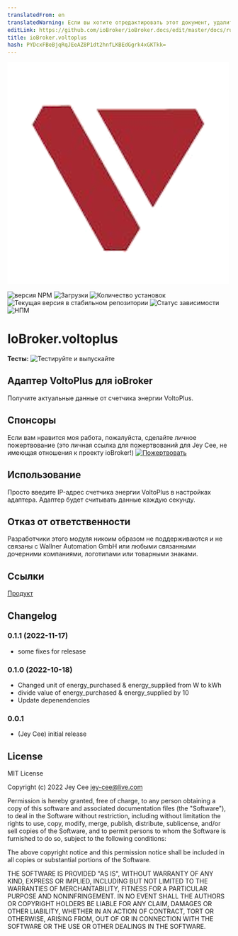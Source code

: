 ```yaml
---
translatedFrom: en
translatedWarning: Если вы хотите отредактировать этот документ, удалите поле «translationFrom», в противном случае этот документ будет снова автоматически переведен
editLink: https://github.com/ioBroker/ioBroker.docs/edit/master/docs/ru/adapterref/iobroker.voltoplus/README.md
title: ioBroker.voltoplus
hash: PYDcxFBeBjqRqJEeAZ8P1dt2hnfLKBEdGgrk4xGKTkk=
---
```

![Логотип](../../../en/adapterref/iobroker.voltoplus/admin/voltoplus.png)

![версия NPM](https://img.shields.io/npm/v/iobroker.voltoplus.svg)
![Загрузки](https://img.shields.io/npm/dm/iobroker.voltoplus.svg)
![Количество установок](https://iobroker.live/badges/voltoplus-installed.svg)
![Текущая версия в стабильном репозитории](https://iobroker.live/badges/voltoplus-stable.svg)
![Статус зависимости](https://img.shields.io/david/Jey-Cee/iobroker.voltoplus.svg)
![НПМ](https://nodei.co/npm/iobroker.voltoplus.png?downloads=true)

# IoBroker.voltoplus
**Тесты:** ![Тестируйте и выпускайте](https://github.com/Jey-Cee/ioBroker.voltoplus/workflows/Test%20and%20Release/badge.svg)

## Адаптер VoltoPlus для ioBroker
Получите актуальные данные от счетчика энергии VoltoPlus.

## Спонсоры
Если вам нравится моя работа, пожалуйста, сделайте личное пожертвование (это личная ссылка для пожертвований для Jey Cee, не имеющая отношения к проекту ioBroker!) [![Пожертвовать](https://raw.githubusercontent.com/iobroker-community-adapters/ioBroker.wled/master/admin/button.png)](https://www.paypal.com/cgi-bin/webscr?cmd=_s-xclick&hosted_button_id=95YZN2LR59Q64&source=url)

## Использование
Просто введите IP-адрес счетчика энергии VoltoPlus в настройках адаптера.
Адаптер будет считывать данные каждую секунду.

## Отказ от ответственности
Разработчики этого модуля никоим образом не поддерживаются и не связаны с Wallner Automation GmbH или любыми связанными дочерними компаниями, логотипами или товарными знаками.

## Ссылки
[Продукт](https://www.voltoplus.com/shop/voltoplus/167/voltoplus?c=44)

## Changelog
<!--
    Placeholder for the next version (at the beginning of the line):
    ### **WORK IN PROGRESS**
-->
### 0.1.1 (2022-11-17)
* some fixes for relesase

### 0.1.0 (2022-10-18)
* Changed unit of energy_purchased & energy_supplied from W to kWh
* divide value of energy_purchased & energy_supplied by 10
* Update depenendencies

### 0.0.1
* (Jey Cee) initial release

## License
MIT License

Copyright (c) 2022 Jey Cee <jey-cee@live.com>

Permission is hereby granted, free of charge, to any person obtaining a copy
of this software and associated documentation files (the "Software"), to deal
in the Software without restriction, including without limitation the rights
to use, copy, modify, merge, publish, distribute, sublicense, and/or sell
copies of the Software, and to permit persons to whom the Software is
furnished to do so, subject to the following conditions:

The above copyright notice and this permission notice shall be included in all
copies or substantial portions of the Software.

THE SOFTWARE IS PROVIDED "AS IS", WITHOUT WARRANTY OF ANY KIND, EXPRESS OR
IMPLIED, INCLUDING BUT NOT LIMITED TO THE WARRANTIES OF MERCHANTABILITY,
FITNESS FOR A PARTICULAR PURPOSE AND NONINFRINGEMENT. IN NO EVENT SHALL THE
AUTHORS OR COPYRIGHT HOLDERS BE LIABLE FOR ANY CLAIM, DAMAGES OR OTHER
LIABILITY, WHETHER IN AN ACTION OF CONTRACT, TORT OR OTHERWISE, ARISING FROM,
OUT OF OR IN CONNECTION WITH THE SOFTWARE OR THE USE OR OTHER DEALINGS IN THE
SOFTWARE.